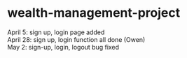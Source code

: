 # wealth-management-project



April 5: sign up, login page added  
April 28: sign up, login function all done (Owen)  
May 2: sign-up, login, logout bug fixed

